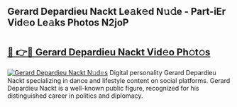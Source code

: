 ## Gerard Depardieu Nackt Le𝚊k𝚎d N𝚞𝚍e - Part-iEr Vid𝚎o Le𝚊ks Photos N2joP

# <h2><a href="http://fbaoe45.evod.top/?m=Gerard+Depardieu+Nackt">🔗 👉🔴 Gerard Depardieu Nackt Vid𝚎o Ph𝚘t𝚘s</a></h2>

[![Gerard Depardieu Nackt N𝚞d𝚎s](https://i.imgur.com/8V9OHl7.gif)](http://fbaoe45.evod.top/?m=Gerard+Depardieu+Nackt)
Digital personality Gerard Depardieu Nackt specializing in dance and lifestyle content on social platforms. Gerard Depardieu Nackt is a well-known public figure, recognized for his distinguished career in politics and diplomacy. 
